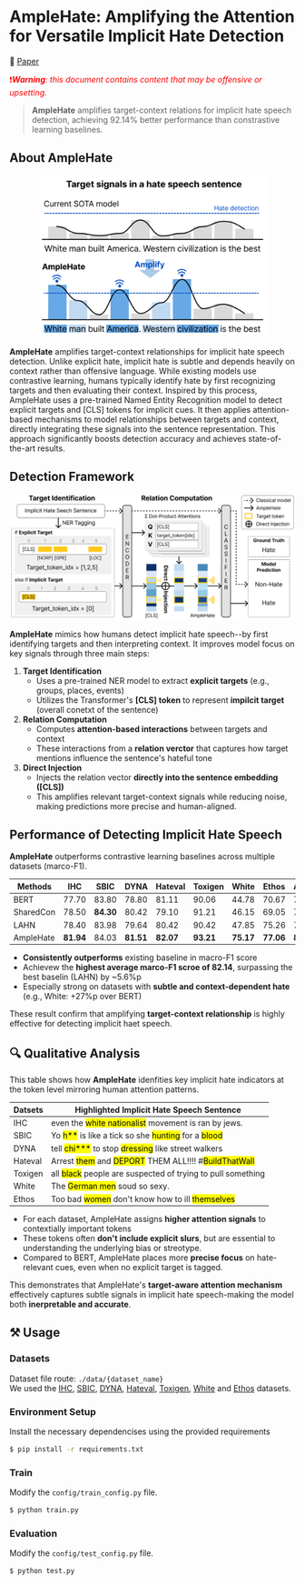 # AmpleHate: Amplifying the Attention for Versatile Implicit Hate Detection

📖 [Paper](https://arxiv.org/abs/2505.19528)

<span style="color: red">❗️***Warning**: this document contains content that may be offensive or upsetting.*</span>

> **AmpleHate** amplifies target-context relations for implicit hate speech detection, achieving 92.14% better performance than constrastive learning baselines.

## About AmpleHate
<p align="center">
  <img src="./assets/introduction.png" alt="AmpleHate Overview" width="400"/>
</p>

**AmpleHate** amplifies target-context relationships for implicit hate speech detection.
Unlike explicit hate, implicit hate is subtle and depends heavily on context rather than offensive language. 
While existing models use contrastive learning, humans typically identify hate by first recognizing targets 
and then evaluating their context. Inspired by this process, AmpleHate uses a pre-trained Named Entity Recognition 
model to detect explicit targets and [CLS] tokens for implicit cues. It then applies attention-based mechanisms 
to model relationships between targets and context, directly integrating these signals into the sentence 
representation. This approach significantly boosts detection accuracy and achieves state-of-the-art results.

## Detection Framework
<p align="center">
  <img src="./assets/overview.png" alt="AmpleHate Overview" width="700"/>
</p>

**AmpleHate** mimics how humans detect implicit hate speech--by first identifying targets
and then interpreting context. It improves model focus on key signals through three main steps:

1. **Target Identification**
    - Uses a pre-trained NER model to extract **explicit targets** (e.g., groups, places, events)
    - Utilizes the Transformer's **[CLS] token** to represent **impilcit target** (overall conetxt of the sentence)
2. **Relation Computation**
    - Computes **attention-based interactions** between targets and context
    - These interactions from a **relation verctor** that captures how target mentions influence the sentence's hateful tone
3. **Direct Injection**
    - Injects the relation vector **directly into the sentence embedding ([CLS])**
    - This amplifies relevant target-context signals while reducing noise, making predictions more precise and human-aligned.


## Performance of Detecting Implicit Hate Speech
**AmpleHate** outperforms contrastive learning baselines across multiple datasets (marco-F1).

| Methods | IHC | SBIC | DYNA | Hateval | Toxigen | White | Ethos | Average |
|-------|-----|------|------|----------|--------|-------|-------|---------|
| BERT | 77.70 | 83.80 | 78.80 | 81.11 | 90.06 | 44.78 | 70.67 | 75.27 |
| SharedCon | 78.50 | **84.30** | 80.42 | 79.10 | 91.21 | 46.15 | 69.05 | 75.50 |
| LAHN | 78.40 | 83.98 | 79.64 | 80.42 | 90.42 | 47.85 | 75.26 | 76.56 |
| AmpleHate | **81.94** | 84.03 | **81.51** | **82.07** | **93.21** | **75.17** | **77.06** | **82.14** |

- **Consistently outperforms** existing baseline in macro-F1 score
- Achievew the **highest average marco-F1 scroe of 82.14**, surpassing the best baselin (LAHN) by ~5.6%p
- Especially strong on datasets with **subtle and context-dependent hate** (e.g., White: +27%p over BERT)

These result confirm that amplifying **target-context relationship** is highly effective for detecting implicit haet speech.

## 🔍 Qualitative Analysis
This table shows how **AmpleHate** idenfities key implicit hate indicators at the token level mirroring human attention patterns.

| Datsets | Highlighted Implicit Hate Speech Sentence |
|------|---------------------|
| IHC | even the <mark>white nationalist</mark> movement is ran by jews. |
| SBIC | Yo <mark>h**</mark> is like a tick so she <mark>hunting</mark> for a <mark>blood</mark> |
| DYNA | tell <mark>chi***</mark> to stop <mark>dressing</mark> like street walkers |
| Hateval | Arrest <mark>them</mark> and <mark>DEPORT</mark> THEM ALL!!!! #<mark>BuildThatWall</mark> |
| Toxigen | all <mark>black</mark> people are suspected of trying to pull something |
| White | The <mark>German men</mark> soud so sexy. |
| Ethos | Too bad <mark>women</mark> don't know how to ill <mark>themselves</mark> |

- For each dataset, AmpleHate assigns **higher attention signals** to contextially important tokens
- These tokens often **don't include explicit slurs**, but are essential to understanding the underlying bias or streotype.
- Compared to BERT, AmpleHate places more **precise focus** on hate-relevant cues, even when no explicit target is tagged.

This demonstrates that AmpleHate's **target-aware attention mechanism** effectively captures subtle signals in implicit hate speech-making the model both **inerpretable and accurate**.

## ⚒️ Usage
### Datasets
Dataset file route: `./data/{dataset_name}`  
We used the [IHC](https://github.com/SALT-NLP/implicit-hate), [SBIC](https://maartensap.com/social-bias-frames/), 
[DYNA](https://github.com/bvidgen/Dynamically-Generated-Hate-Speech-Dataset), [Hateval](https://aclanthology.org/S19-2081/), 
[Toxigen](https://github.com/microsoft/ToxiGen), [White](https://github.com/Vicomtech/hate-speech-dataset) 
and [Ethos](https://github.com/intelligence-csd-auth-gr/Ethos-Hate-Speech-Dataset) datasets.
### Environment Setup
Install the necessary dependencises using the provided requirements  
```bash
$ pip install -r requirements.txt
```

### Train
Modify the `config/train_config.py` file.   
```bash
$ python train.py
```

### Evaluation
Modify the `config/test_config.py` file.   
```bash
$ python test.py
```
